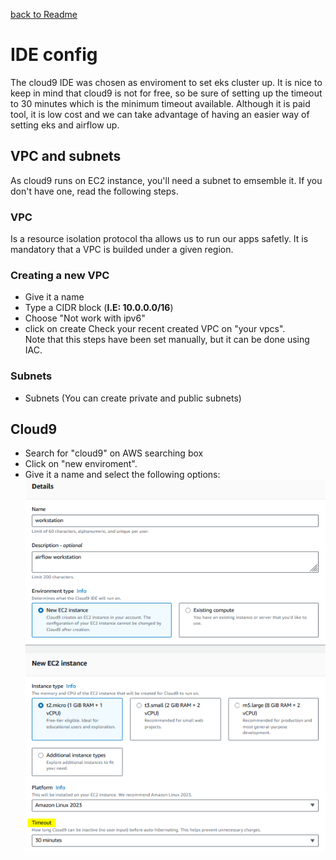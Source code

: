 [back to Readme](https://github.com/JC3008/DataEngineering_Kubernetes/blob/dev/Readme.md)
# IDE config
The cloud9 IDE was chosen as enviroment to set eks cluster up. It is nice to keep in mind that cloud9 is not for free, so be sure of setting up the timeout to 30 minutes which is the minimum timeout available. Although it is paid tool, it is low cost and we can take advantage of having an easier way of setting eks and airflow up.

## VPC and subnets
As cloud9 runs on EC2 instance, you'll need a subnet to emsemble it. If you don't have one, read the following steps.
### VPC
Is a resource isolation protocol tha allows us to run our apps safetly. It is mandatory that a VPC is builded under a given region.

### Creating a new VPC
* Give it a name
* Type a CIDR block (**I.E: 10.0.0.0/16**)
* Choose "Not work with ipv6"
* click on create
Check your recent created VPC on "your vpcs". <br>
 Note that this steps have been set manually, but it can be done using IAC.
### Subnets
* Subnets (You can create private and public subnets)

## Cloud9
* Search for "cloud9" on AWS searching box
* Click on "new enviroment".
* Give it a name and select the following options:
![Alt text](https://github.com/JC3008/DataEngineering_Kubernetes/blob/dev/eks_airflow/images/cloud9.png)


